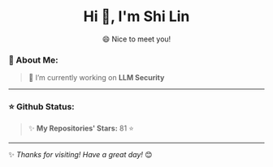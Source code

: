 <h1 align="center"> Hi 👋, I'm Shi Lin </h1>

<p align="center"> 😄 Nice to meet you! </p>

### 🚀 About Me:
> 🔭 I’m currently working on **LLM Security**
---

### ⭐ Github Status:
> ✨ **My Repositories' Stars:** <!--START_TOTAL_STARS-->81<!--END_TOTAL_STARS--> ⭐
---

✨ *Thanks for visiting! Have a great day!* 😊
